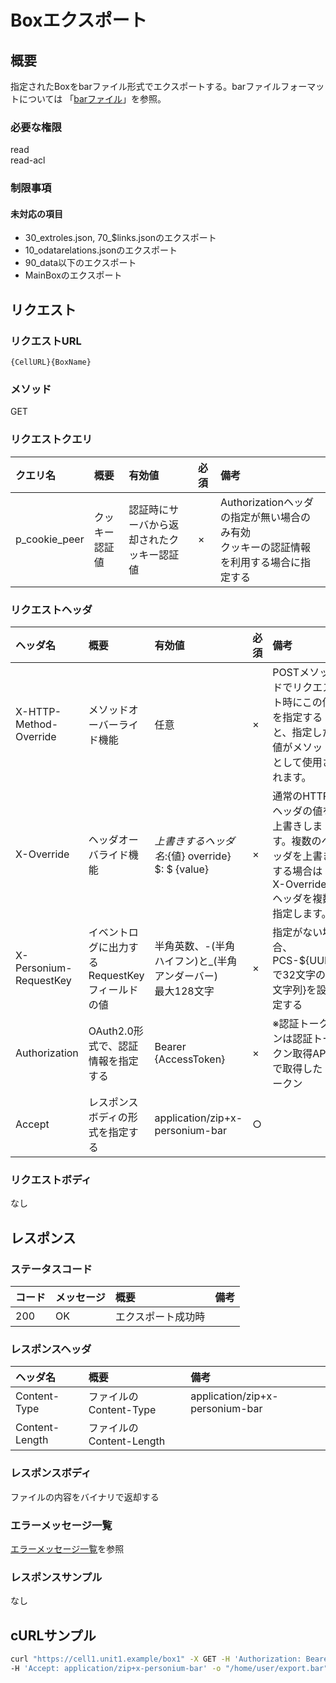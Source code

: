 # Boxエクスポート
## 概要
指定されたBoxをbarファイル形式でエクスポートする。barファイルフォーマットについては 「[barファイル](301_Bar_File.md)」を参照。  

### 必要な権限
read  
read-acl  

### 制限事項
#### 未対応の項目
- 30_extroles.json, 70_$links.jsonのエクスポート
- 10_odatarelations.jsonのエクスポート
- 90_data以下のエクスポート
- MainBoxのエクスポート

## リクエスト
### リクエストURL
```
{CellURL}{BoxName}
```
### メソッド
GET  

### リクエストクエリ

|クエリ名|概要|有効値|必須|備考|
|:--|:--|:--|:--|:--|
|p_cookie_peer|クッキー認証値|認証時にサーバから返却されたクッキー認証値|×|Authorizationヘッダの指定が無い場合のみ有効<br>クッキーの認証情報を利用する場合に指定する|

### リクエストヘッダ

|ヘッダ名|概要|有効値|必須|備考|
|:--|:--|:--|:--|:--|
|X-HTTP-Method-Override|メソッドオーバーライド機能|任意|×|POSTメソッドでリクエスト時にこの値を指定すると、指定した値がメソッドとして使用されます。|
|X-Override|ヘッダオーバライド機能|${上書きするヘッダ名}:${値}  override} $: $ {value}|×|通常のHTTPヘッダの値を上書きします。複数のヘッダを上書きする場合はX-Overrideヘッダを複数指定します。|
|X-Personium-RequestKey|イベントログに出力するRequestKeyフィールドの値|半角英数、-(半角ハイフン)と_(半角アンダーバー)<br>最大128文字|×|指定がない場合、PCS-${UUIDで32文字の文字列}を設定する|
|Authorization|OAuth2.0形式で、認証情報を指定する|Bearer {AccessToken}|×|※認証トークンは認証トークン取得APIで取得したトークン|
|Accept|レスポンスボディの形式を指定する|application/zip+x-personium-bar|○||

### リクエストボディ
なし  

## レスポンス
### ステータスコード
|コード|メッセージ|概要|備考|
|:--|:--|:--|:--|
|200|OK|エクスポート成功時||

### レスポンスヘッダ
|ヘッダ名|概要|備考|
|:--|:--|:--|
|Content-Type|ファイルのContent-Type|application/zip+x-personium-bar|
|Content-Length|ファイルのContent-Length||

### レスポンスボディ
ファイルの内容をバイナリで返却する  

### エラーメッセージ一覧
[エラーメッセージ一覧](004_Error_Messages.md)を参照  

### レスポンスサンプル
なし  

## cURLサンプル

```sh
curl "https://cell1.unit1.example/box1" -X GET -H 'Authorization: Bearer AA~PBDc...(省略)...FrTjA' \
-H 'Accept: application/zip+x-personium-bar' -o "/home/user/export.bar"
```
